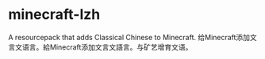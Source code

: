 # minecraft-lzh
A resourcepack that adds Classical Chinese to Minecraft. 给Minecraft添加文言文语言。給Minecraft添加文言文語言。与矿艺增育文语。

